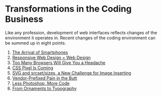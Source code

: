 Transformations in the Coding Business
======================================

Like any profession, development of web interfaces reflects changes of the
environment it operates in. Recent changes of the coding environment can be
summed up in eight points.

1.  [The Arrival of Smartphones](transformations-1.md)
2.  [Responsive Web Design = Web Design](transformations-2.md)
3.  [Too Many Browsers Will Give You a Headache](transformations-3.md)
4.  [CSS Pixel Is Coming](transformations-4.md)
5.  [SVG and srcset/sizes, a New Challenge for Image Inserting](transformations-5.md)
6.  [Vendor-Prefixed Pain in the Butt](transformations-6.md)
7.  [Less Photoshop, More Code](transformations-7.md)
8.  [From Ornaments to Typography](transformations-8.md)
